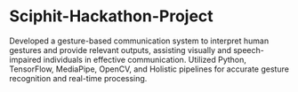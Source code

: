# Sciphit-Hackathon-Project
Developed a gesture-based communication system to interpret human gestures and provide relevant outputs, assisting visually and speech-impaired individuals in effective communication. Utilized Python, TensorFlow, MediaPipe, OpenCV, and Holistic pipelines for accurate gesture recognition and real-time processing.
